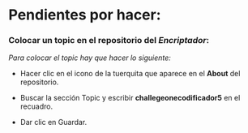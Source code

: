 # Pendientes por hacer:


### Colocar un topic en el repositorio del *Encriptador*:

*Para colocar el topic hay que hacer lo siguiente:*

- Hacer clic en el icono de la tuerquita que aparece en el **About** del repositorio.

- Buscar la sección Topic y escribir **challegeonecodificador5** en el recuadro.

- Dar clic en Guardar.

